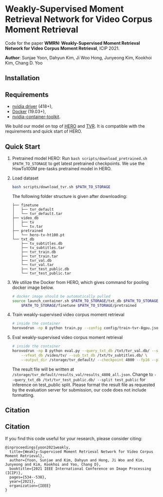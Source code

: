 # Weakly-Supervised Moment Retrieval Network for Video Corpus Moment Retrieval

Code for the paper **WMRN: Weakly-Supervised Moment Retrieval Network for Video Corpus Moment Retrieval**, ICIP 2021.

**Author**: Sunjae Yoon, Dahyun Kim, Ji Woo Hong, Junyeong Kim, Kookhoi Kim, Chang D. Yoo

## Installation

## Requirements 
- [nvidia driver](https://docs.nvidia.com/cuda/cuda-installation-guide-linux/index.html#package-manager-installation) (418+),
- [Docker](https://docs.docker.com/install/linux/docker-ce/ubuntu/) (19.03+),
- [nvidia-container-toolkit](https://github.com/NVIDIA/nvidia-docker#quickstart).

We build our model on top of [HERO](https://github.com/linjieli222/HERO) and [TVR](https://github.com/jayleicn/TVRetrieval).
It is compatible with the requirements and quick start of HERO.

## Quick Start
1. Pretrained model HERO: Run `bash scripts/download_pretrained.sh $PATH_TO_STORAGE` to get latest pretrained
checkpoints. We use the HowTo100M pre-tasks pretrained model in HERO.


2. Load dataset
    ```bash
    bash scripts/download_tvr.sh $PATH_TO_STORAGE
    ```
    The following folder structure is given after downloading:
    ```
    ├── finetune
    │   ├── tvr_default
    │   └── tvr_default.tar
    ├── video_db
    │   ├── tv
    │   └── tv.tar
    ├── pretrained
    │   └── hero-tv-ht100.pt
    └── txt_db
        ├── tv_subtitles.db
        ├── tv_subtitles.tar
        ├── tvr_train.db
        ├── tvr_train.tar
        ├── tvr_val.db
        └── tvr_val.tar
        ├── tvr_test_public.db
        └── tvr_test_public.tar
    ```

3. We utilize the Docker from HERO, which gives command for pooling docker image below.
    ```bash
    # docker image should be automatically pulled
    source launch_container.sh $PATH_TO_STORAGE/txt_db $PATH_TO_STORAGE/video_db \
        $PATH_TO_STORAGE/finetune $PATH_TO_STORAGE/pretrained
    ```


3. Train weakly-supervised video corpus moment retrieval
    ```bash
    # inside the container
    horovodrun -np 8 python train.py --config config/train-tvr-8gpu.json
    ```


4. Eval weakly-supervised video corpus moment retrieval
    ```bash
    # inside the container
    horovodrun -np 8 python eval.py --query_txt_db /txt/tvr_val.db/ --split val \
        --vfeat_db /video/tv/ --sub_txt_db /txt/tv_subtitles.db/ \
        --output_dir /storage/tvr_default/ --checkpoint 4800 --fp16 --pin_mem

    ```
    The result file will be written at `/storage/tvr_default/results_val/results_4800_all.json`.
    Change to  ``--query_txt_db /txt/tvr_test_public.db/ --split test_public`` for inference on test_public split.
    Please format the result file as requested by the evaluation server for submission, our code does not include formatting.

## Citation

## Citation

If you find this code useful for your research, please consider citing:
```
@inproceedings{yoon2021weakly,
  title={Weakly-Supervised Moment Retrieval Network for Video Corpus Moment Retrieval},
  author={Yoon, Sunjae and Kim, Dahyun and Hong, Ji Woo and Kim, Junyeong and Kim, Kookhoi and Yoo, Chang D},
  booktitle={2021 IEEE International Conference on Image Processing (ICIP)},
  pages={534--538},
  year={2021},
  organization={IEEE}
}
```










































